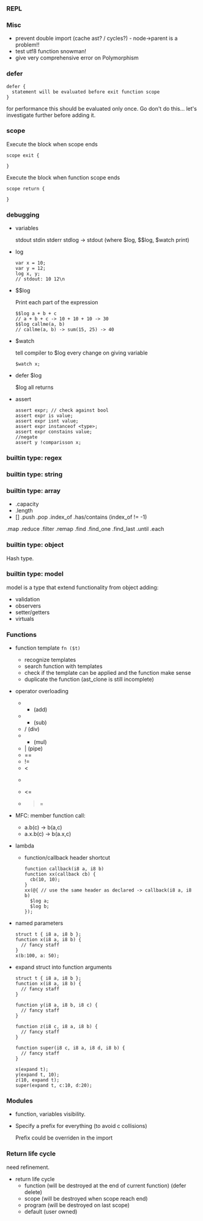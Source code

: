 ### REPL

### Misc

* prevent double import (cache ast? / cycles?) - node->parent is a problem!!
* test utf8 function snowman!
* give very comprehensive error on Polymorphism


### defer

```
defer {
  statement will be evaluated before exit function scope
}
```

for performance this should be evaluated only once. Go don't do this...
let's investigate further before adding it.

### scope

Execute the block when scope ends
```
scope exit {

}
```

Execute the block when function scope ends
```
scope return {

}
```


### debugging

* variables

  stdout
  stdin
  stderr
  stdlog -> stdout (where $log, $$log, $watch print)

* log

  ```
  var x = 10;
  var y = 12;
  log x, y;
  // stdout: 10 12\n
  ```

* $$log

  Print each part of the expression

  ```
  $$log a + b + c
  // a + b + c -> 10 + 10 + 10 -> 30
  $$log callme(a, b)
  // callme(a, b) -> sum(15, 25) -> 40
  ```

* $watch

  tell compiler to $log every change on giving variable
  ```
  $watch x;
  ```
* defer $log

  $log all returns

* assert

  ```
  assert expr; // check against bool
  assert expr is value;
  assert expr isnt value;
  assert expr instanceof <type>;
  assert expr constains value;
  //negate
  assert y !comparisson x;
  ```

### builtin type: regex

### builtin type: string

### builtin type: array

* .capacity
* .length
* []
.push
.pop
.index_of
.has/contains (index_of != -1)

.map
.reduce
.filter
.remap
.find
.find_one
.find_last
.until
.each

### builtin type: object

Hash type.

### builtin type: model

model is a type that extend functionality from object adding:
* validation
* observers
* setter/getters
* virtuals

### Functions

* function template `fn ($t)`
  * recognize templates
  * search function with templates
  * check if the template can be applied and the function make sense
  * duplicate the function (ast_clone is still incomplete)

* operator overloading
  * + (add)
  * - (sub)
  * / (div)
  * * (mul)
  * | (pipe)
  * ==
  * !=
  * <
  * >
  * <=
  * >=

* MFC: member function call:
  * a.b(c) -> b(a,c)
  * a.x.b(c) -> b(a.x,c)

* lambda
  * function/callback header shortcut

    ```
    function callback(i8 a, i8 b)
    function xx(callback cb) {
      cb(10, 10);
    }
    xx(@{ // use the same header as declared -> callback(i8 a, i8 b)
      $log a;
      $log b;
    });
    ```

* named parameters

  ```
  struct t { i8 a, i8 b };
  function x(i8 a, i8 b) {
    // fancy staff
  }
  x(b:100, a: 50);
  ```

* expand struct into function arguments

  ```
  struct t { i8 a, i8 b };
  function x(i8 a, i8 b) {
    // fancy staff
  }

  function y(i8 a, i8 b, i8 c) {
    // fancy staff
  }

  function z(i8 c, i8 a, i8 b) {
    // fancy staff
  }

  function super(i8 c, i8 a, i8 d, i8 b) {
    // fancy staff
  }

  x(expand t);
  y(expand t, 10);
  z(10, expand t);
  super(expand t, c:10, d:20);
  ```


### Modules

* function, variables visibility.

* Specify a prefix for everything (to avoid c collisions)

  Prefix could be overriden in the import


### Return life cycle

need refinement.

* return life cycle
  * function (will be destroyed at the end of current function) (defer delete)
  * scope (will be destroyed when scope reach end)
  * program (will be destroyed on last scope)
  * default (user owned)
